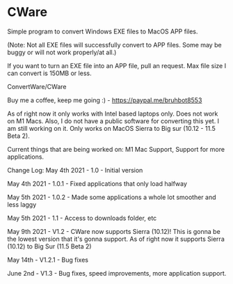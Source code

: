 # CWare
Simple program to convert Windows EXE files to MacOS APP files.

(Note: Not all EXE files will successfully convert to APP files. Some may be buggy or will not work properly/at all.)

If you want to turn an EXE file into an APP file, pull an request. Max file size I can convert is 150MB or less.

ConvertWare/CWare 

Buy me a coffee, keep me going :) - https://paypal.me/bruhbot8553

As of right now it only works with Intel based laptops only. Does not work on M1 Macs. Also, I do not have a public software for converting this yet. I am still working on it. Only works on MacOS Sierra to Big sur (10.12 - 11.5 Beta 2).

Current things that are being worked on: M1 Mac Support, Support for more applications.


Change Log:
May 4th 2021 - 1.0 - Initial version


May 4th 2021 - 1.0.1 - Fixed applications that only load halfway


May 5th 2021 - 1.0.2 - Made some applications a whole lot smoother and less laggy

May 5th 2021 - 1.1 - Access to downloads folder, etc

May 9th 2021 - V1.2 - CWare now supports Sierra (10.12)! This is gonna be the lowest version that it's gonna support. As of right now it supports Sierra (10.12) to Big Sur (11.5 Beta 2)

May 14th - V1.2.1 - Bug fixes 

June 2nd - V1.3 - Bug fixes, speed improvements, more application support.























